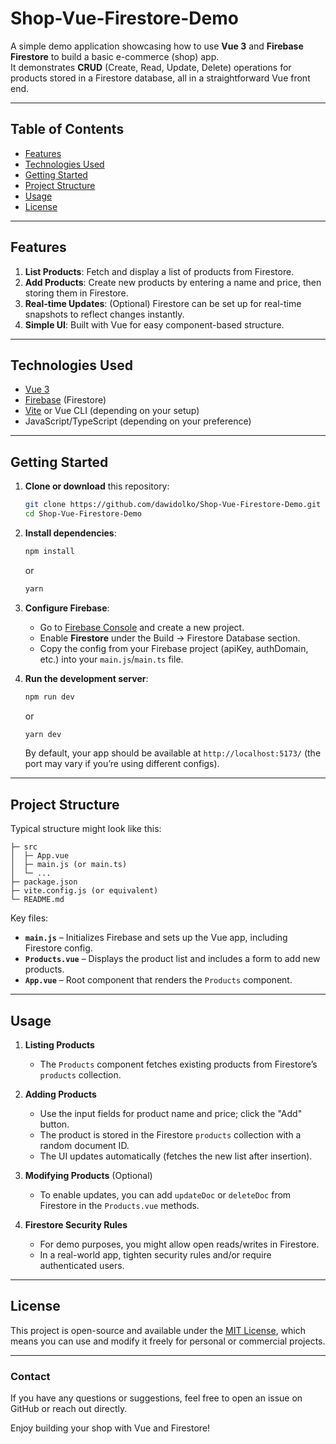 # Shop-Vue-Firestore-Demo

A simple demo application showcasing how to use **Vue 3** and **Firebase Firestore** to build a basic e-commerce (shop) app.  
It demonstrates **CRUD** (Create, Read, Update, Delete) operations for products stored in a Firestore database, all in a straightforward Vue front end.

---

## Table of Contents

- [Features](#features)
- [Technologies Used](#technologies-used)
- [Getting Started](#getting-started)
- [Project Structure](#project-structure)
- [Usage](#usage)
- [License](#license)

---

## Features

1. **List Products**: Fetch and display a list of products from Firestore.  
2. **Add Products**: Create new products by entering a name and price, then storing them in Firestore.  
3. **Real-time Updates**: (Optional) Firestore can be set up for real-time snapshots to reflect changes instantly.  
4. **Simple UI**: Built with Vue for easy component-based structure.

---

## Technologies Used

- [Vue 3](https://vuejs.org/)  
- [Firebase](https://firebase.google.com/) (Firestore)  
- [Vite](https://vitejs.dev/) or Vue CLI (depending on your setup)  
- JavaScript/TypeScript (depending on your preference)

---

## Getting Started

1. **Clone or download** this repository:
   ```bash
   git clone https://github.com/dawidolko/Shop-Vue-Firestore-Demo.git
   cd Shop-Vue-Firestore-Demo
   ```

2. **Install dependencies**:
   ```bash
   npm install
   ```
   or
   ```bash
   yarn
   ```

3. **Configure Firebase**:  
   - Go to [Firebase Console](https://console.firebase.google.com/) and create a new project.
   - Enable **Firestore** under the Build → Firestore Database section.
   - Copy the config from your Firebase project (apiKey, authDomain, etc.) into your `main.js`/`main.ts` file.

4. **Run the development server**:
   ```bash
   npm run dev
   ```
   or
   ```bash
   yarn dev
   ```
   By default, your app should be available at `http://localhost:5173/` (the port may vary if you’re using different configs).

---

## Project Structure

Typical structure might look like this:
```
├─ src
│  ├─ App.vue
│  ├─ main.js (or main.ts)
│  └─ ...
├─ package.json
├─ vite.config.js (or equivalent)
└─ README.md
```

Key files:
- **`main.js`** – Initializes Firebase and sets up the Vue app, including Firestore config.
- **`Products.vue`** – Displays the product list and includes a form to add new products.
- **`App.vue`** – Root component that renders the `Products` component.

---

## Usage

1. **Listing Products**  
   - The `Products` component fetches existing products from Firestore’s `products` collection.

2. **Adding Products**  
   - Use the input fields for product name and price; click the "Add" button.  
   - The product is stored in the Firestore `products` collection with a random document ID.  
   - The UI updates automatically (fetches the new list after insertion).

3. **Modifying Products** (Optional)  
   - To enable updates, you can add `updateDoc` or `deleteDoc` from Firestore in the `Products.vue` methods.

4. **Firestore Security Rules**  
   - For demo purposes, you might allow open reads/writes in Firestore.  
   - In a real-world app, tighten security rules and/or require authenticated users.

---

## License

This project is open-source and available under the [MIT License](LICENSE), which means you can use and modify it freely for personal or commercial projects.

---

### Contact

If you have any questions or suggestions, feel free to open an issue on GitHub or reach out directly.

Enjoy building your shop with Vue and Firestore!
